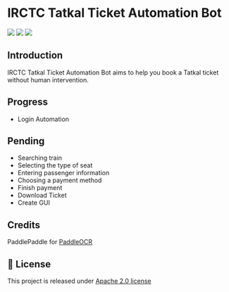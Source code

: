 # IRCTC Tatkal Ticket Automation Bot
<p align="center">
<p align="left">
    <a href="./LICENSE"><img src="https://img.shields.io/badge/license-Apache%202-dfd.svg"></a>
    <a href=""><img src="https://img.shields.io/badge/python-3.7+-aff.svg"></a>
    <a href=""><img src="https://img.shields.io/badge/os-linux%2C%20win%2C%20mac-pink.svg"></a>
    </a>
</p>

## Introduction

IRCTC Tatkal Ticket Automation Bot aims to help you book a Tatkal ticket without human intervention.

## Progress
- Login Automation

## Pending
- Searching train
- Selecting the type of seat
- Entering passenger information
- Choosing a payment method
- Finish payment
- Download Ticket
- Create GUI

## Credits
PaddlePaddle for <a href="https://github.com/PaddlePaddle/PaddleOCR.git">PaddleOCR</a>

<a name="LICENSE"></a>
## 📄 License
This project is released under <a href="https://github.com/sourabh200130/IRCTC-Tatkal-bot/blob/master/LICENSE">Apache 2.0 license</a>
